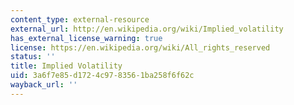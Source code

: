 ```yaml
---
content_type: external-resource
external_url: http://en.wikipedia.org/wiki/Implied_volatility
has_external_license_warning: true
license: https://en.wikipedia.org/wiki/All_rights_reserved
status: ''
title: Implied Volatility
uid: 3a6f7e85-d172-4c97-8356-1ba258f6f62c
wayback_url: ''
---
```

